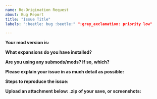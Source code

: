 ```yaml
---
name: Re-Origination Request
about: Bug Report
title: "Issue Title"
labels: ":beetle: bug :beetle:" ":grey_exclamation: priority low"

---
```

<!--
**DO NOT REMOVE PRE-EXISTING LINES**
------------------------------------------------------------------------------------------------------------
-->
**Your mod version is:**

**What expansions do you have installed?**

**Are you using any submods/mods? If so, which?**

**Please explain your issue in as much detail as possible:**

**Steps to reproduce the issue:**

**Upload an attachment below: .zip of your save, or screenshots:**
